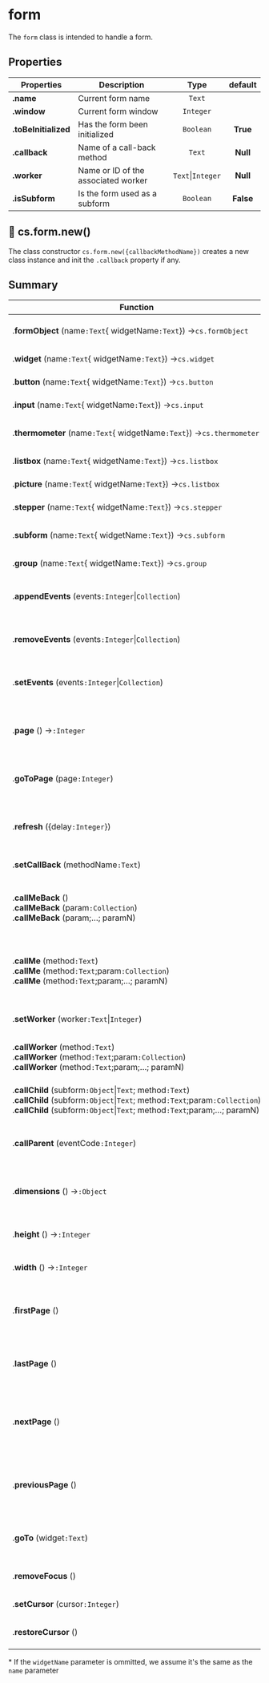 # form

The `form` class is intended to handle a form.  

## Properties

|Properties|Description|Type|default|
|----------|-----------|:-----------:|:-----------:|
|**.name** | Current form name |`Text`|
|**.window** | Current form window |`Integer`|
|**.toBeInitialized** | Has the form been initialized |`Boolean`|**True**
|**.callback** | Name of a call-back method |`Text`|**Null**
|**.worker** | Name  or ID of the associated worker  |`Text`\|`Integer`|**Null**
|**.isSubform** | Is the form used as a subform  |`Boolean`|**False**

## 🔸 cs.form.new()

The class constructor `cs.form.new({callbackMethodName})` creates a new class instance and init the `.callback` property if any.

## Summary

| Function | Action |
| -------- | ------ |  
|.**formObject** (name`:Text`{ widgetName`:Text`}) →`cs.formObject` | Instantiate a new [formObject](formObject.md) \*|
|.**widget** (name`:Text`{ widgetName`:Text`}) →`cs.widget` | Instantiate a new [widget](widget.md) \*|
|.**button** (name`:Text`{ widgetName`:Text`}) →`cs.button` | Instantiate a new [button](button.md) \*|
|.**input** (name`:Text`{ widgetName`:Text`}) →`cs.input` | Instantiate a new [input](input.md) \*|
|.**thermometer** (name`:Text`{ widgetName`:Text`}) →`cs.thermometer` | Instantiate a new [thermometer](thermometer.md) \*|
|.**listbox** (name`:Text`{ widgetName`:Text`}) →`cs.listbox` | Instantiate a new [listbox](listbox.md) \*|
|.**picture** (name`:Text`{ widgetName`:Text`}) →`cs.listbox` | Instantiate a new [picture](picture.md) \*|
|.**stepper** (name`:Text`{ widgetName`:Text`}) →`cs.stepper` | Instantiate a new [stepper](stepper.md) \*|
|.**subform** (name`:Text`{ widgetName`:Text`}) →`cs.subform` | Instantiate a new [subform](subform.md) \*|
|.**group** (name`:Text`{ widgetName`:Text`}) →`cs.group` | Instantiate a new [group](group.md) \*|
|.**appendEvents** (events`:Integer`\|`Collection`) | Adds form event(s) for the current form|
|.**removeEvents** (events`:Integer`\|`Collection`) | Removes form event(s) for the current form|
|.**setEvents** (events`:Integer`\|`Collection`) | Define the event(s) for the current form|
|.**page** () →`:Integer` | Returns the number of the currently displayed form page|
|.**goToPage** (page`:Integer`) | Changes the currently displayed form page|
|.**refresh** ({delay`:Integer`}) | Start a timer to update the user interface. Default delay is ASAP|
|.**setCallBack** (methodName`:Text`) | Sets the call-back method|
|.**callMeBack** ()<br/>.**callMeBack** (param`:Collection`)<br/>.**callMeBack** (param;…; paramN) | Generates a CALL FORM of the form using the current callback method|
|.**callMe** (method`:Text`)<br/>.**callMe** (method`:Text`;param`:Collection`)<br>.**callMe** (method`:Text`;param;…; paramN) | Generates a CALL FORM of the current form with the passed method|
|.**setWorker** (worker`:Text`\|`Integer`) | Associates a worker to the form|
|.**callWorker** (method`:Text`)<br/>.**callWorker** (method`:Text`;param`:Collection`)<br>.**callWorker** (method`:Text`;param;…; paramN) | Assigns a task to the associated worker|
|.**callChild** (subform`:Object`\|`Text`; method`:Text`)<br/>.**callChild** (subform`:Object`\|`Text`; method`:Text`;param`:Collection`)<br>.**callChild** (subform`:Object`\|`Text`; method`:Text`;param;…; paramN) | Assigns a task to the associated worker|
|.**callParent** (eventCode`:Integer`) | Sends an event to the subform container|
|.**dimensions** () →`:Object`| Returns the form dimensions as an object {`width`,`height`}|
|.**height** () →`:Integer`| Returns the height of the form|
|.**width** () →`:Integer`| Returns the width of the form|
|.**firstPage** ()| changes the currently displayed form page to the first form page|
|.**lastPage** ()| changes the currently displayed form page to the last form page|
|.**nextPage** ()| changes the currently displayed form page to the next form page|
|.**previousPage** ()| changes the currently displayed form page to the previous form page|
|.**goTo** (widget`:Text`)| Gives the focus to a widget in the current form|
|.**removeFocus** ()| Removes any focus in the current form|
|.**setCursor** (cursor`:Integer`)| Changes the mouse cursor|
|.**restoreCursor** ()| Restores the standard mouse cursor|

\* If the `widgetName` parameter is ommitted, we assume it's the same as the `name` parameter